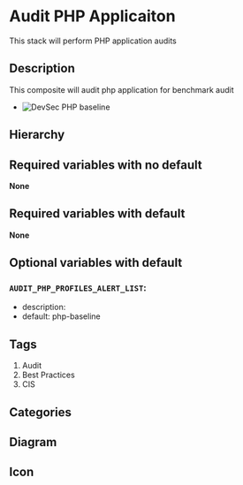 Audit PHP Applicaiton
============================
This stack will perform PHP application audits

## Description
This composite will audit php application for benchmark audit

* ![DevSec PHP baseline](https://github.com/dev-sec/php-baseline "Inspec profile github link")

## Hierarchy



## Required variables with no default

**None**


## Required variables with default

**None**


## Optional variables with default

### `AUDIT_PHP_PROFILES_ALERT_LIST`:
  * description: 
  * default: php-baseline

## Tags
1. Audit
1. Best Practices
1. CIS

## Categories


## Diagram


## Icon


